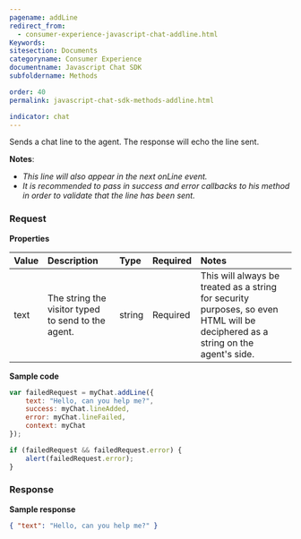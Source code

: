 ```yaml
---
pagename: addLine
redirect_from:
  - consumer-experience-javascript-chat-addline.html
Keywords:
sitesection: Documents
categoryname: Consumer Experience
documentname: Javascript Chat SDK
subfoldername: Methods

order: 40
permalink: javascript-chat-sdk-methods-addline.html

indicator: chat
---
```


Sends a chat line to the agent. The response will echo the line sent.

**Notes**:

- *This line will also appear in the next onLine event.*
- *It is recommended to pass in success and error callbacks to his method in order to validate that the line has been sent.*

### Request

**Properties**

| Value |  Description | Type | Required | Notes |
| :--- | :--- | :--- | :--- | :--- |
| text	| The string the visitor typed to send to the agent. | string | Required | This will always be treated as a string for security purposes, so even HTML will be deciphered as a string on the agent's side. |

**Sample code**

```javascript
var failedRequest = myChat.addLine({
    text: "Hello, can you help me?",
    success: myChat.lineAdded,
    error: myChat.lineFailed,
    context: myChat
});

if (failedRequest && failedRequest.error) {
    alert(failedRequest.error);
}
```  
                                                                                                                    
### Response

**Sample response**

```json
{ "text": "Hello, can you help me?" }
```